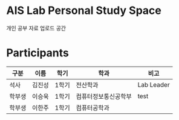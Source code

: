 # AIS Lab Personal Study Space
개인 공부 자료 업로드 공간

# Participants
| 구분 | 이름 | 학기 | 학과 | 비고 |
| --- | --- | --- | --- | --- |
| 석사   |  김진성    |   1학기   |  전산학과    |  Lab Leader    |
| 학부생   |  이승욱    |   1학기   |  컴퓨터정보통신공학부    |    test  |
| 학부생   |  이한주  |   1학기    | 컴퓨터공학과 |      |
